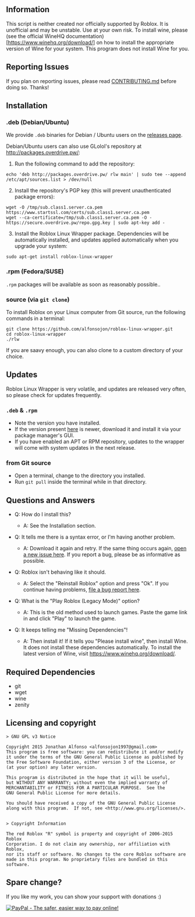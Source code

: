 ## Information
This script is neither created nor officially supported by Roblox. It is unofficial and may be unstable. Use at your own risk. To install wine, please (see the official WineHQ documentation)[https://www.winehq.org/download/] on how to install the appropriate version of Wine for your system. This program does not install Wine for you.


## Reporting Issues
If you plan on reporting issues, please read [CONTRIBUTING.md](https://github.com/alfonsojon/roblox-linux-wrapper/blob/master/CONTRIBUTING.md) before doing so. Thanks!

## Installation

### .deb (Debian/Ubuntu)

We provide `.deb` binaries for Debian / Ubuntu users on the [releases page](https://github.com/alfonsojon/roblox-linux-wrapper/releases).

Debian/Ubuntu users can also use GLolol's repository at http://packages.overdrive.pw/:

1) Run the following command to add the repository:

```
echo 'deb http://packages.overdrive.pw/ rlw main' | sudo tee --append /etc/apt/sources.list > /dev/null 
```

2) Install the repository's PGP key (this will prevent unauthenticated package errors):

```
wget -O /tmp/sub.class1.server.ca.pem https://www.startssl.com/certs/sub.class1.server.ca.pem
wget --ca-certificate=/tmp/sub.class1.server.ca.pem -O - https://secure.overdrive.pw/repo.gpg.key | sudo apt-key add -
```

3) Install the Roblox Linux Wrapper package. Dependencies will be automatically installed, and updates applied automatically when you upgrade your system:

```sudo apt-get install roblox-linux-wrapper```

### .rpm (Fedora/SUSE)
`.rpm` packages will be available as soon as reasonably possible..

### source (via `git clone`)

To install Roblox on your Linux computer from Git source, run the following commands in a terminal:
```
git clone https://github.com/alfonsojon/roblox-linux-wrapper.git
cd roblox-linux-wrapper
./rlw
```

If you are saavy enough, you can also clone to a custom directory of your choice.

## Updates

Roblox Linux Wrapper is very volatile, and updates are released very often, so please check for updates frequently.

### `.deb` & `.rpm`
* Note the version you have installed.
* If the version present [here](https://github.com/alfonsojon/roblox-linux-wrapper/releases) is newer, download it and install it via your package manager's GUI.
* If you have enabled an APT or RPM repository, updates to the wrapper will come with system updates in the next release.

### from Git source
* Open a terminal, change to the directory you installed.
* Run `git pull` inside the terminal while in that directory.

## Questions and Answers

* Q: How do I install this?
  * A: See the Installation section.

* Q: It tells me there is a syntax error, or I'm having another problem.
  * A: Download it again and retry. If the same thing occurs again, [open a new issue here](https://github.com/alfonsojon/roblox-linux-wrapper/issues). If you report a bug, please be as informative as possible.

* Q: Roblox isn't behaving like it should.
  * A: Select the "Reinstall Roblox" option and press "Ok". If you continue having problems, [file a bug report here](https://github.com/alfonsojon/roblox-linux-wrapper/issues).

* Q: What is the "Play Roblox (Legacy Mode)" option?
  * A: This is the old method used to launch games. Paste the game link in and click "Play" to launch the game.

* Q: It keeps telling me "Missing Dependencies"!
  * A: Then install it! If it tells you "Please install wine", then install Wine. It does not install these dependencies automatically. To install the latest version of Wine, visit https://www.winehq.org/download/.


## Required Dependencies

* git
* wget
* wine
* zenity

## Licensing and copyright

    > GNU GPL v3 Notice
    
    Copyright 2015 Jonathan Alfonso <alfonsojon1997@gmail.com>
    This program is free software: you can redistribute it and/or modify
    it under the terms of the GNU General Public License as published by
    the Free Software Foundation, either version 3 of the License, or
    (at your option) any later version.
    
    This program is distributed in the hope that it will be useful,
    but WITHOUT ANY WARRANTY; without even the implied warranty of
    MERCHANTABILITY or FITNESS FOR A PARTICULAR PURPOSE.  See the
    GNU General Public License for more details.
    
    You should have received a copy of the GNU General Public License
    along with this program.  If not, see <http://www.gnu.org/licenses/>.
    
    
    > Copyright Information
    
    The red Roblox "R" symbol is property and copyright of 2006-2015 Roblox
    Corporation. I do not claim any ownership, nor affiliation with Roblox,
    nor its staff or software. No changes to the core Roblox software are
    made in this program. No proprietary files are bundled in this software.

## Spare change?
If you like my work, you can show your support with donations :)

[![PayPal - The safer, easier way to pay online!](https://www.paypalobjects.com/en_US/i/btn/btn_donateCC_LG.gif)](https://www.paypal.com/cgi-bin/webscr?cmd=_s-xclick&hosted_button_id=4LPXB3QJWVFQ6)
